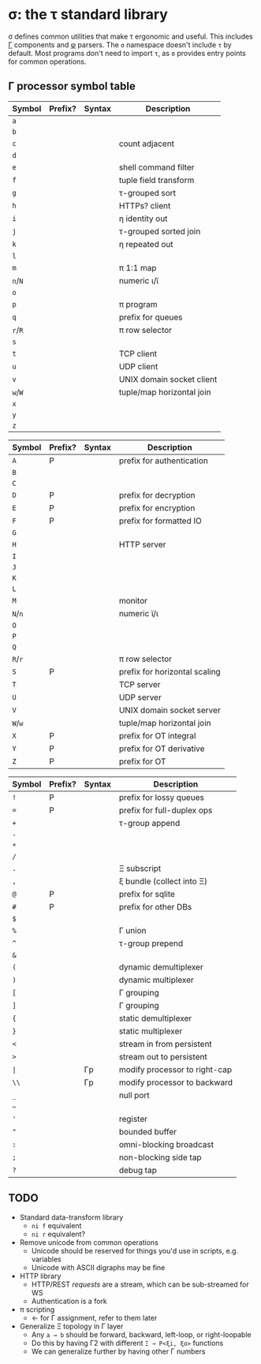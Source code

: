 # σ: the τ standard library
σ defines common utilities that make τ ergonomic and useful. This includes [Γ](doc/Gamma.md) components and [φ](doc/phi.md) parsers. The `σ` namespace doesn't include `τ` by default. Most programs don't need to import `τ`, as `σ` provides entry points for common operations.


## Γ processor symbol table
| Symbol  | Prefix? | Syntax | Description               |
|---------|---------|--------|---------------------------|
| `a`     |         |        |                           |
| `b`     |         |        |                           |
| `c`     |         |        | count adjacent            |
| `d`     |         |        |                           |
| `e`     |         |        | shell command filter      |
| `f`     |         |        | tuple field transform     |
| `g`     |         |        | τ-grouped sort            |
| `h`     |         |        | HTTPs? client             |
| `i`     |         |        | η identity out            |
| `j`     |         |        | τ-grouped sorted join     |
| `k`     |         |        | η repeated out            |
| `l`     |         |        |                           |
| `m`     |         |        | π 1:1 map                 |
| `n`/`N` |         |        | numeric ι/ϊ               |
| `o`     |         |        |                           |
| `p`     |         |        | π program                 |
| `q`     |         |        | prefix for queues         |
| `r`/`R` |         |        | π row selector            |
| `s`     |         |        |                           |
| `t`     |         |        | TCP client                |
| `u`     |         |        | UDP client                |
| `v`     |         |        | UNIX domain socket client |
| `w`/`W` |         |        | tuple/map horizontal join |
| `x`     |         |        |                           |
| `y`     |         |        |                           |
| `z`     |         |        |                           |

| Symbol  | Prefix? | Syntax | Description                   |
|---------|---------|--------|-------------------------------|
| `A`     | P       |        | prefix for authentication     |
| `B`     |         |        |                               |
| `C`     |         |        |                               |
| `D`     | P       |        | prefix for decryption         |
| `E`     | P       |        | prefix for encryption         |
| `F`     | P       |        | prefix for formatted IO       |
| `G`     |         |        |                               |
| `H`     |         |        | HTTP server                   |
| `I`     |         |        |                               |
| `J`     |         |        |                               |
| `K`     |         |        |                               |
| `L`     |         |        |                               |
| `M`     |         |        | monitor                       |
| `N`/`n` |         |        | numeric ϊ/ι                   |
| `O`     |         |        |                               |
| `P`     |         |        |                               |
| `Q`     |         |        |                               |
| `R`/`r` |         |        | π row selector                |
| `S`     | P       |        | prefix for horizontal scaling |
| `T`     |         |        | TCP server                    |
| `U`     |         |        | UDP server                    |
| `V`     |         |        | UNIX domain socket server     |
| `W`/`w` |         |        | tuple/map horizontal join     |
| `X`     | P       |        | prefix for OT integral        |
| `Y`     | P       |        | prefix for OT derivative      |
| `Z`     | P       |        | prefix for OT                 |

| Symbol | Prefix? | Syntax | Description                   |
|--------|---------|--------|-------------------------------|
| `!`    | P       |        | prefix for lossy queues       |
| `=`    | P       |        | prefix for full-duplex ops    |
| `+`    |         |        | τ-group append                |
| `-`    |         |        |                               |
| `*`    |         |        |                               |
| `/`    |         |        |                               |
| `.`    |         |        | Ξ subscript                   |
| `,`    |         |        | ξ bundle (collect into Ξ)     |
| `@`    | P       |        | prefix for sqlite             |
| `#`    | P       |        | prefix for other DBs          |
| `$`    |         |        |                               |
| `%`    |         |        | Γ union                       |
| `^`    |         |        | τ-group prepend               |
| `&`    |         |        |                               |
| `(`    |         |        | dynamic demultiplexer         |
| `)`    |         |        | dynamic multiplexer           |
| `[`    |         |        | Γ grouping                    |
| `]`    |         |        | Γ grouping                    |
| `{`    |         |        | static demultiplexer          |
| `}`    |         |        | static multiplexer            |
| `<`    |         |        | stream in from persistent     |
| `>`    |         |        | stream out to persistent      |
| `\|`   |         | Γp     | modify processor to right-cap |
| `\\`   |         | Γp     | modify processor to backward  |
| `_`    |         |        | null port                     |
| `~`    |         |        |                               |
| `'`    |         |        | register                      |
| `"`    |         |        | bounded buffer                |
| `:`    |         |        | omni-blocking broadcast       |
| `;`    |         |        | non-blocking side tap         |
| `?`    |         |        | debug tap                     |


## TODO
+ Standard data-transform library
  + `ni f` equivalent
  + `ni r` equivalent?
+ Remove unicode from common operations
  + Unicode should be reserved for things you'd use in scripts, e.g. variables
  + Unicode with ASCII digraphs may be fine
+ HTTP library
  + HTTP/REST _requests_ are a stream, which can be sub-streamed for WS
  + Authentication is a fork
+ π scripting
  + ← for Γ assignment, refer to them later
+ Generalize Ξ topology in Γ layer
  + Any `a → b` should be forward, backward, left-loop, or right-loopable
  + Do this by having Γ2 with different `Ξ → P<ξi, ξo>` functions
  + We can generalize further by having other Γ numbers
